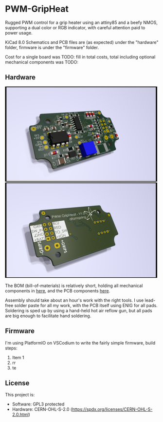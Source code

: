 # PWM-GripHeat
Rugged PWM control for a grip heater using an attiny85 and a beefy NMOS, supporting a dual color or RGB indicator, with careful attention paid to power usage.

KiCad 8.0 Schematics and PCB files are (as expected) under the "hardware" folder, firmware is under the "firmware" folder.

Cost for a single board was TODO: fill in total costs, total including optional mechanical components was TODO:

## Hardware
<img src="hardware/Images/PCB Front.png" alt="Front render of PCB" width="500"/><img src="hardware/Images/PCB Back.png" alt="Render of backside for PCB" width="500"/>

The BOM (bill-of-materials) is relatively short, holding all mechanical components in [here](<hardware/bom/Mechanical BOM.md>), and the PCB components [here](<hardware/bom/BOM-PWM GripHeat-1.0.html>).

Assembly should take about an hour's work with the right tools. I use lead-free solder paste for all my work, with the PCB itself using ENIG for all pads. Soldering is sped up by using a hand-held hot air reflow gun, but all pads are big enough to facilitate hand soldering.

## Firmware
I'm using PlatformIO on VSCodium to write the fairly simple firmware, build steps:
1. Item 1
1. rr
1. te

## License
This project is:
- Software: GPL3 protected
- Hardware: CERN-OHL-S-2.0 (https://spdx.org/licenses/CERN-OHL-S-2.0.html)